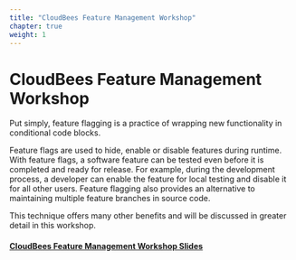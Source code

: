 ```yaml
---
title: "CloudBees Feature Management Workshop"
chapter: true
weight: 1
---
```


# CloudBees Feature Management Workshop

Put simply, feature flagging is a practice of wrapping new functionality in conditional code blocks.

Feature flags are used to hide, enable or disable features during runtime. With feature flags, a software feature can be tested even before it is completed and ready for release. For example, during the development process, a developer can enable the feature for local testing and disable it for all other users. Feature flagging also provides an alternative to maintaining multiple feature branches in source code.

This technique offers many other benefits and will be discussed in greater detail in this workshop.

#### <a href="https://cloudbees-days.github.io/cloudbees-field-workshops/cloudbees-feature-flags/">CloudBees Feature Management Workshop Slides</a>
